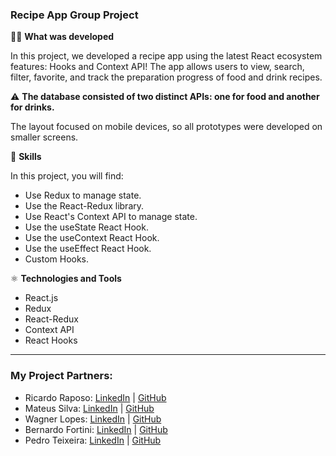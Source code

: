 ### Recipe App Group Project 

👨‍💻 **What was developed**

In this project, we developed a recipe app using the latest React ecosystem features: Hooks and Context API! The app allows users to view, search, filter, favorite, and track the preparation progress of food and drink recipes.

⚠️ **The database consisted of two distinct APIs: one for food and another for drinks.**

The layout focused on mobile devices, so all prototypes were developed on smaller screens.

📝 **Skills**

In this project, you will find:

- Use Redux to manage state.
- Use the React-Redux library.
- Use React's Context API to manage state.
- Use the useState React Hook.
- Use the useContext React Hook.
- Use the useEffect React Hook.
- Custom Hooks.

⚛️ **Technologies and Tools**

- React.js
- Redux
- React-Redux
- Context API
- React Hooks

<hr>

  ### My Project Partners:

- Ricardo Raposo: [LinkedIn](https://www.linkedin.com/in/ricardoraposoo/) | [GitHub](https://github.com/ricardoraposo)
- Mateus Silva: [LinkedIn](https://www.linkedin.com/in/mateus-da-silva-santos/) | [GitHub](https://github.com/mateusddev)
- Wagner Lopes: [LinkedIn](https://www.linkedin.com/in/wagnerlopesbr/) | [GitHub](https://github.com/wagnerlopesbr)
- Bernardo Fortini: [LinkedIn](https://www.linkedin.com/in/bernardo-fortini-80472226a/) | [GitHub](https://github.com/bernardofortini)
- Pedro Teixeira: [LinkedIn](https://www.linkedin.com/in/pedro-teixeira-08709481/) | [GitHub](https://github.com/PedroHdSTeixeira)

